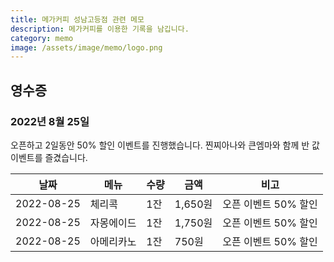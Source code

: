 ```yaml
---
title: 메가커피 성남고등점 관련 메모
description: 메가커피를 이용한 기록을 남깁니다. 
category: memo
image: /assets/image/memo/logo.png
---
```



영수증
---

### 2022년 8월 25일

오픈하고 2일동안 50% 할인 이벤트를 진행했습니다. 
찐찌아나와 큰엠마와 함께 반 값 이벤트를 즐겼습니다. 

|날짜|메뉴|수량|금액|비고|
|---|---|---|---|---|
|2022-08-25|체리콕|1잔|1,650원|오픈 이벤트 50% 할인|
|2022-08-25|자몽에이드|1잔|1,750원|오픈 이벤트 50% 할인|
|2022-08-25|아메리카노|1잔|750원|오픈 이벤트 50% 할인|


